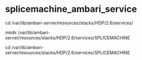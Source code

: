# splicemachine_ambari_service


cd /var/lib/ambari-server/resources/stacks/HDP/2.6/services/

mkdir /var/lib/ambari-server/resources/stacks/HDP/2.6/services/SPLICEMACHINE

cd /var/lib/ambari-server/resources/stacks/HDP/2.6/services/SPLICEMACHINE
